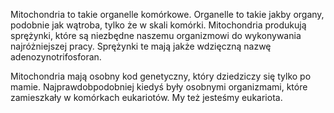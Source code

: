 Mitochondria to takie organelle komórkowe. Organelle to takie jakby organy, podobnie jak wątroba, tylko że w skali komórki. Mitochondria produkują sprężynki, które są niezbędne naszemu organizmowi do wykonywania najróżniejszej pracy. Sprężynki te mają jakże  wdzięczną nazwę adenozynotrifosforan.

Mitochondria mają osobny kod genetyczny, który dziedziczy się tylko po mamie. Najprawdobpodobniej kiedyś były osobnymi organizmami, które zamieszkały w komórkach eukariotów. My też jesteśmy eukariota.

